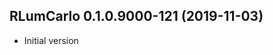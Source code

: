 




<!-- NEWS.md was auto-generated by NEWS.Rmd. Please DO NOT edit by hand!-->

## RLumCarlo 0.1.0.9000-121 (2019-11-03)

  - Initial version
